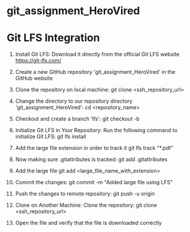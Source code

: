 # git_assignment_HeroVired
# Git LFS Integration

1. Install Git LFS:
Download it directly from the official Git LFS website https://git-lfs.com/

2. Create a new GitHub repository 'git_assignment_HeroVired' in the GitHub website

3. Clone the repository on local machine:
git clone <ssh_repository_url>

4. Change the directory to our repository directory 'git_assignment_HeroVired':
cd <repository_name>

5. Checkout and create a branch 'lfs':
git checkout -b <branchname>

6. Initialize Git LFS in Your Repository: 
Run the following command to initialize Git LFS:
git lfs install

7. Add the large file extension in order to track it
git lfs track "*.pdf"

8. Now making sure .gitattributes is tracked:
git add .gitattributes

9. Add the large file
git add <large_file_name_with_extension>

10. Commit the changes:
git commit -m "Added large file using LFS"

11. Push the changes to remote repository:
git push -u origin <branchname>

12. Clone on Another Machine: Clone the repository:
git clone <ssh_repository_url>

13. Open the file and verify that the file is downloaded correctly



